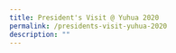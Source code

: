 ```yaml
---
title: President's Visit @ Yuhua 2020
permalink: /presidents-visit-yuhua-2020
description: ""
---
```

